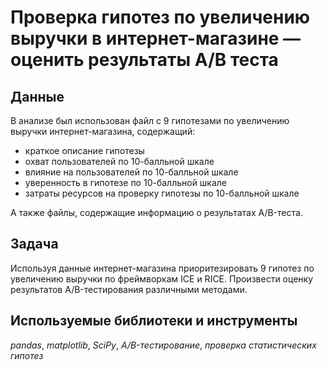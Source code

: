 # Проверка гипотез по увеличению выручки в интернет-магазине — оценить результаты A/B теста

## Данные

В анализе был использован файл с 9 гипотезами по увеличению выручки интернет-магазина, содержащий:
- краткое описание гипотезы
- охват пользователей по 10-балльной шкале
- влияние на пользователей по 10-балльной шкале
- уверенность в гипотезе по 10-балльной шкале
- затраты ресурсов на проверку гипотезы по 10-балльной шкале

А также файлы, содержащие информацию о результатах A/B-теста.

## Задача

Используя данные интернет-магазина приоритезировать 9 гипотез по увеличению выручки по фреймворкам ICE и RICE. Произвести оценку результатов A/B-тестирования различными методами. 

## Используемые библиотеки и инструменты
*pandas*, *matplotlib*, *SciPy*, *A/B-тестирование*, *проверка статистических гипотез*